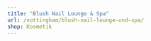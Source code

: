 ```yaml
---
title: "Blush Nail Lounge & Spa"
url: /nottingham/blush-nail-lounge-und-spa/
shop: Kosmetik
---
```

